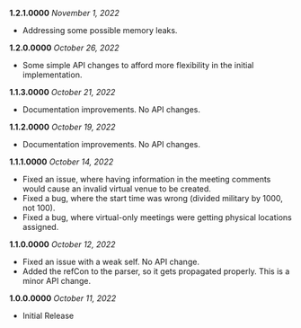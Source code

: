 **1.2.1.0000** *November 1, 2022*

- Addressing some possible memory leaks.

**1.2.0.0000** *October 26, 2022*

- Some simple API changes to afford more flexibility in the initial implementation.

**1.1.3.0000** *October 21, 2022*

- Documentation improvements. No API changes.

**1.1.2.0000** *October 19, 2022*

- Documentation improvements. No API changes.

**1.1.1.0000** *October 14, 2022*

- Fixed an issue, where having information in the meeting comments would cause an invalid virtual venue to be created.
- Fixed a bug, where the start time was wrong (divided military by 1000, not 100).
- Fixed a bug, where virtual-only meetings were getting physical locations assigned.

**1.1.0.0000** *October 12, 2022*

- Fixed an issue with a weak self. No API change.
- Added the refCon to the parser, so it gets propagated properly. This is a minor API change.

**1.0.0.0000** *October 11, 2022*

- Initial Release

